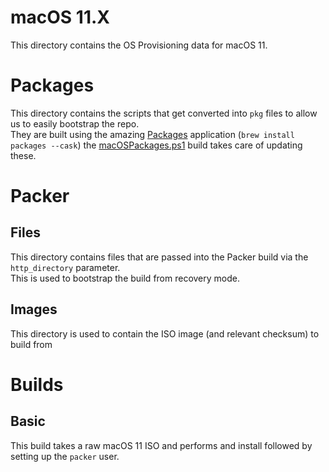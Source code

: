 # macOS 11.X
This directory contains the OS Provisioning data for macOS 11.  

# Packages
This directory contains the scripts that get converted into `pkg` files to allow us to easily bootstrap the repo.  
They are built using the amazing [Packages](http://s.sudre.free.fr/Software/Packages/about.html) application (`brew install packages --cask`) the [macOSPackages.ps1](../../.build/builds/macOSPackages.ps1) build takes care of updating these.
# Packer

## Files
This directory contains files that are passed into the Packer build via the `http_directory` parameter.  
This is used to bootstrap the build from recovery mode.

## Images
This directory is used to contain the ISO image (and relevant checksum) to build from

# Builds
## Basic
This build takes a raw macOS 11 ISO and performs and install followed by setting up the `packer` user.